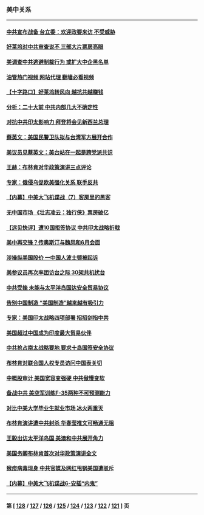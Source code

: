 ### 美中关系
---
#### [中共宣布战备 台立委：欢迎政要来访 不受威胁](../../pages/nf1412576/n13750194.md?06020045) 
#### [好莱坞对中共审查说不 三部大片票房亮眼](../../pages/nf1412576/n13749548.md?06020045) 
#### [美调查中共逃避制裁行为 或扩大中企黑名单](../../pages/nf1412576/n13749587.md?06020045) 
#### [油管热门视频 网站代理 翻墙必看视频](http://209.222.30.114:81/youtube.html?06020045)
#### [【十字路口】好莱坞转风向 越抗共越赚钱](../../pages/nf1412576/n13749358.md?06020045) 
#### [分析：二十大前 中共内部几大不确定性](../../pages/nf1412576/n13748917.md?06020045) 
#### [对抗中共印太影响力 拜登将会见新西兰总理](../../pages/nf1412576/n13749347.md?06020045) 
#### [蔡英文：美国民警卫队拟与台湾军方展开合作](../../pages/nf1412576/n13749309.md?06020045) 
#### [美议员见蔡英文：美台站在一起是跨党派共识](../../pages/nf1412576/n13749207.md?06020045) 
#### [王赫：布林肯对华政策演讲三点评论](../../pages/nf1412576/n13749157.md?06020045) 
#### [专家：俄侵乌促欧美强化关系 联手反共](../../pages/nf1412576/n13749076.md?06020045) 
#### [【内幕】中美大飞机谍战（7）客房里的黑客](../../pages/nf1412576/n13749136.md?06020045) 
#### [无中国市场 《壮志凌云：独行侠》票房破亿](../../pages/nf1412576/n13749033.md?06020045) 
#### [【远见快评】遭10国拒签协议 中共印太战略折戟](../../pages/nf1412576/n13748974.md?06020045) 
#### [美中再交锋？传奥斯汀与魏凤和6月会面](../../pages/nf1412576/n13748846.md?06020045) 
#### [涉操纵美国股价 一中国人波士顿被起诉](../../pages/nf1412576/n13748348.md?06020045) 
#### [美参议员再次率团访台之际 30架共机扰台](../../pages/nf1412576/n13748744.md?06020045) 
#### [中共受挫 未能与太平洋岛国达安全贸易协议](../../pages/nf1412576/n13748631.md?06020045) 
#### [告别中国制造 “美国制造”越来越有吸引力](../../pages/nf1412576/n13748560.md?06020045) 
#### [专家：美国印太战略四项部署 招招剑指中共](../../pages/nf1412576/n13748133.md?06020045) 
#### [美国超过中国成为印度最大贸易伙伴](../../pages/nf1412576/n13748379.md?06020045) 
#### [中共抢占南太战略要地 要求十岛国签安全协议](../../pages/nf1412576/n13748106.md?06020045) 
#### [布林肯对联合国人权专员访问中国表关切](../../pages/nf1412576/n13747144.md?06020045) 
#### [中概股审计 美国宽容变强硬 中共傲慢变软](../../pages/nf1412576/n13747819.md?06020045) 
#### [备战中共 美空军训练F-35两种不可预测能力](../../pages/nf1412576/n13743980.md?06020045) 
#### [对比中美大学毕业生就业市场 冰火两重天](../../pages/nf1412576/n13747528.md?06020045) 
#### [布林肯演讲遭中共封杀 华春莹推文可畅通无阻](../../pages/nf1412576/n13747499.md?06020045) 
#### [王毅出访太平洋岛国 美澳和中共展开角力](../../pages/nf1412576/n13747108.md?06020045) 
#### [美国务卿布林肯首次对华政策演讲全文](../../pages/nf1412576/n13747482.md?06020045) 
#### [猴痘病毒现身 中共官媒及网红甩锅美国遭驳斥](../../pages/nf1412576/n13747230.md?06020045) 
#### [【内幕】中美大飞机谍战6-安插“内鬼”](../../pages/nf1412576/n13747248.md?06020045) 

---
#### 第 [ [128](./128.md?06020045) / [127](./127.md?06020045) / [126](./126.md?06020045) / [125](./125.md?06020045) / [124](./124.md?06020045) / [123](./123.md?06020045) / [122](./122.md?06020045) / [121](./121.md?06020045) ] 页
